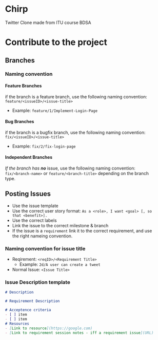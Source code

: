 # Chirp
Twitter Clone made from ITU course BDSA


# Contribute to the project
## Branches
### Naming convention
#### Feature Branches
if the branch is a feature branch, use the following naming convention:
`feature/<issueID>/<issue-title>`
- Example: `feature/1/Implement-Login-Page`
#### Bug Branches
if the branch is a bugfix branch, use the following naming convention:
`fix/<issueID>/<issue-title>`
- Example: `fix/2/fix-login-page`
#### Independent Branches
_If the branch has **no**_ issue, use the following naming convention:
`fix/<branch-name>`
or `feature/<branch-title>` depending on the branch type.


## Posting Issues
- Use the issue template
- Use the correct user story format: `As a <role>, I want <goal> [, so that <benefit>].`
- Use the correct labels
- Link the issue to the correct milestone & branch
- If the issue is a `requirement` link it to the correct requirement, and use the right nameing convention.
### Naming convention for issue title
- Reqirement: `<reqID>/<Requirement Title>`
    - Example: `2d/A user can create a tweet`
- Normal Issue: `<Issue Title>`

### Issue Description template
```markdown
# Description

# Requirement Description

# Acceptence criteria
- [ ] item
- [ ] item
# Resources
- [Link to resource](https://google.com)
- [Link to requirement session notes - iff a requirement issue](URL)
```
